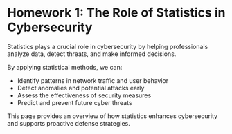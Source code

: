 # Homework 1: The Role of Statistics in Cybersecurity

Statistics plays a crucial role in cybersecurity by helping professionals analyze data, detect threats, and make informed decisions.  

By applying statistical methods, we can:  

- Identify patterns in network traffic and user behavior  
- Detect anomalies and potential attacks early  
- Assess the effectiveness of security measures  
- Predict and prevent future cyber threats  

This page provides an overview of how statistics enhances cybersecurity and supports proactive defense strategies.
